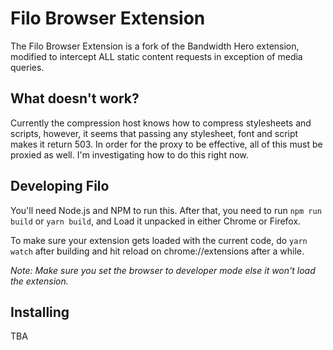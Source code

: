 # Filo Browser Extension

The Filo Browser Extension is a fork of the Bandwidth Hero extension, modified to intercept ALL static content requests in exception of media queries.

## What doesn't work?

Currently the compression host knows how to compress stylesheets and scripts, however, it seems that passing any stylesheet, font and script makes it return 503. In order for the proxy to be effective, all of this must be proxied as well. I'm investigating how to do this right now.

## Developing Filo

You'll need Node.js and NPM to run this. After that, you need to run `npm run build` or `yarn build`, and Load it unpacked in either Chrome or Firefox.

To make sure your extension gets loaded with the current code, do `yarn watch` after building and hit reload on chrome://extensions after a while.

*Note: Make sure you set the browser to developer mode else it won't load the extension.*

## Installing

TBA